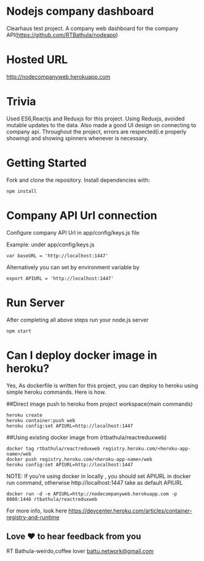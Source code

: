 # Nodejs company dashboard 
Clearhaus test project. A company web dashboard for the company API(https://github.com/RTBathula/nodeapp)

# Hosted URL
http://nodecompanyweb.herokuapp.com

# Trivia
Used ES6,Reactjs and Reduxjs for this project. Using Reduxjs, avoided mutable updates to the data. Also made a good UI design on connecting to company api.
Throughout the project, errors are respected(i.e properly showing) and showing spinners whenever is necessary.


# Getting Started

Fork and clone the repository. Install dependencies with:

``npm install``

# Company API Url connection
Configure company API Url in app/config/keys.js file

Example: under app/config/keys.js
```
var baseURL = 'http://localhost:1447'
```

Alternatively you can set by environment variable by
```
export APIURL = 'http://localhost:1447'
```

# Run Server
After completing all above steps run your node.js server
```
npm start
```

# Can I deploy docker image in heroku?
Yes, As dockerfile is written for this project, you can deploy to heroku using simple heroku commands. Here is how.

##Direct image push to heroku from project workspace(main commands)
```
heroku create
heroku container:push web
heroku config:set APIURL=http://localhost:1447
```
##Using existing docker image from (rtbathula/reactreduxweb)
```
docker tag rtbathula/reactreduxweb registry.heroku.com/<heroku-app-name>/web
docker push registry.heroku.com/<heroku-app-name>/web
heroku config:set APIURL=http://localhost:1447
```

NOTE: If you're using docker in locally , you should set APIURL in docker run command, otherwise http://localhost:1447 take as default APIURL
```
docker run -d -e APIURL=http://nodecompanyweb.herokuapp.com -p 8080:1446 rtbathula/reactreduxweb
```

For more info, look here https://devcenter.heroku.com/articles/container-registry-and-runtime

## Love :heart: to hear feedback from you
RT Bathula-weirdo,coffee lover
battu.network@gmail.com

